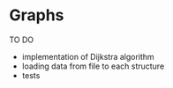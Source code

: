 # Graphs
TO DO

- implementation of Dijkstra algorithm
- loading data from file to each structure
- tests